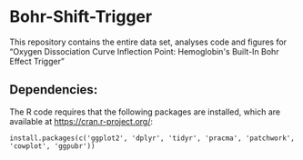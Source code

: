 # Bohr-Shift-Trigger
This repository contains the entire data set, analyses code and figures for “Oxygen Dissociation Curve Inflection Point: Hemoglobin's Built-In Bohr Effect Trigger”

## Dependencies:
The R code requires that the following packages are installed, which are available at https://cran.r-project.org/:

```{r}
install.packages(c('ggplot2', 'dplyr', 'tidyr', 'pracma', 'patchwork', 'cowplot', 'ggpubr'))
```
